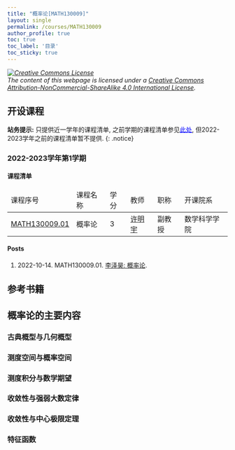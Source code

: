```yaml
---
title: "概率论[MATH130009]"
layout: single
permalink: /courses/MATH130009
author_profile: true
toc: true
toc_label: '目录'
toc_sticky: true
---
```


<div class="notice--warning">
  <p><i><a rel="license" href="http://creativecommons.org/licenses/by-nc-sa/4.0/"><img alt="Creative Commons License" style="border-width:0" src="https://i.creativecommons.org/l/by-nc-sa/4.0/88x31.png" /></a><br /> The content of this webpage is licensed under a <a rel="license" href="http://creativecommons.org/licenses/by-nc-sa/4.0/">Creative Commons Attribution-NonCommercial-ShareAlike 4.0 International License</a>.</i></p>
</div>

## 开设课程

**站务提示:** 只提供近一学年的课程清单, 之前学期的课程清单参见<a href='https://fdu-math.github.io/courses/MATH130009/courses-archived' style='color: blue; text-decoration: underline;'>此处</a>, 但2022-2023学年之前的课程清单暂不提供.
{: .notice}

### 2022-2023学年第1学期

#### 课程清单

<div style='text-align: center;' id='MATH130009_2223F'> 
    <table id='MATH130009_2223F_table'>
        <thead>
            <tr>
                <td>课程序号</td>
                <td>课程名称</td>
                <td>学分</td>
                <td>教师</td>
                <td>职称</td>
                <td>开课院系</td>
            </tr>
        </thead>
        <tbody>
            <tr>
                <td><a href='https://fdu-math.github.io/courses/class-id/MATH130009-01'>MATH130009.01</a></td>
                <td>概率论</td>
                <td>3</td>
                <td><a href='https://fdu-math.github.io/teachers/许明宇'>许明宇</a></td>
                <td>副教授</td>
                <td>数学科学学院</td>
            </tr>
        </tbody>
    </table>
</div>

#### Posts

1. 2022-10-14. MATH130009.01. <a href='https://fdu-math.github.io/学习经验/概率论/李泽昊_概率论' style = 'corlor: black; text-decoration: underline;'>李泽昊: 概率论</a>.

## 参考书籍


## 概率论的主要内容

### 古典概型与几何概型

### 测度空间与概率空间

### 测度积分与数学期望

### 收敛性与强弱大数定律

### 收敛性与中心极限定理

### 特征函数

